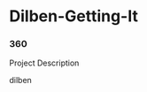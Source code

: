 # Dilben-Getting-It

### 360

Project Description

dilben

<script src='//vizor.io/static/scripts/vizor-360-embed.js' data-vizorurl='//vizor.io/embed/mikeyb/dilben'></script>
